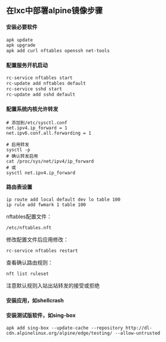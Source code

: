 ## 在lxc中部署alpine镜像步骤

#### 安装必要软件
``` sh
apk update
apk upgrade
apk add curl nftables openssh net-tools
```

#### 配置服务开机启动
``` sh
rc-service nftables start
rc-update add nftables default
rc-service sshd start
rc-update add sshd default
```

#### 配置系统内核允许转发
```
# 添加到/etc/sysctl.conf
net.ipv4.ip_forward = 1
net.ipv6.conf.all.forwarding = 1
```
```
# 启用转发
sysctl -p
# 确认转发启用
cat /proc/sys/net/ipv4/ip_forward
# 或
sysctl net.ipv4.ip_forward
```
#### 路由表设置
```
ip route add local default dev lo table 100
ip rule add fwmark 1 table 100
```

nftables配置文件：
```
/etc/nftables.nft
```

修改配置文件后应用修改：
```
rc-service nftables restart
```

查看确认路由规则：
```
nft list ruleset
```

注意默认规则入站出站转发的接受或拒绝

#### 安装应用，如shellcrash
#### 安装测试版软件，如sing-box
```
apk add sing-box --update-cache --repository http://dl-cdn.alpinelinux.org/alpine/edge/testing/ --allow-untrusted
```
